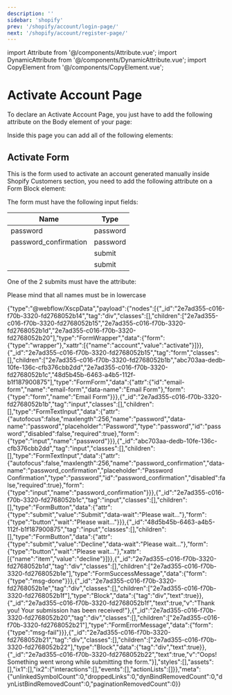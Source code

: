 ```yaml
---
description: ''
sidebar: 'shopify'
prev: '/shopify/account/login-page/'
next: '/shopify/account/register-page/'
---
```


import Attribute from '@/components/Attribute.vue';
import DynamicAttribute from '@/components/DynamicAttribute.vue';
import CopyElement from '@/components/CopyElement.vue';

# Activate Account Page

To declare an Activate Account Page, you just have to add the following attribute on the Body element of your page:

<Attribute name="page" value="activate" />

Inside this page you can add all of the following elements:


## Activate Form

This is the form used to activate an account generated manually inside Shopify Customers section, you need to add the following attribute on a Form Block element:

<Attribute name="account" value="activate" />

The form must have the following input fields:

| Name | Type |
|--|--|
| password | password |
| password_confirmation | password |
| | submit |
| | submit |

One of the 2 submits must have the attribute:

<Attribute name="item" value="decline" />

Please mind that all names must be in lowercase

<CopyElement title="Activate Account form">{"type":"@webflow/XscpData","payload":{"nodes":[{"_id":"2e7ad355-c016-f70b-3320-fd2768052b14","tag":"div","classes":[],"children":["2e7ad355-c016-f70b-3320-fd2768052b15","2e7ad355-c016-f70b-3320-fd2768052b1d","2e7ad355-c016-f70b-3320-fd2768052b20"],"type":"FormWrapper","data":{"form":{"type":"wrapper"},"xattr":[{"name":"account","value":"activate"}]}},{"_id":"2e7ad355-c016-f70b-3320-fd2768052b15","tag":"form","classes":[],"children":["2e7ad355-c016-f70b-3320-fd2768052b1b","abc703aa-dedb-10fe-136c-cfb376cbb2dd","2e7ad355-c016-f70b-3320-fd2768052b1c","48d5b45b-6463-a4b5-112f-b1f187900875"],"type":"FormForm","data":{"attr":{"id":"email-form","name":"email-form","data-name":"Email Form"},"form":{"type":"form","name":"Email Form"}}},{"_id":"2e7ad355-c016-f70b-3320-fd2768052b1b","tag":"input","classes":[],"children":[],"type":"FormTextInput","data":{"attr":{"autofocus":false,"maxlength":256,"name":"password","data-name":"password","placeholder":"Password","type":"password","id":"password","disabled":false,"required":true},"form":{"type":"input","name":"password"}}},{"_id":"abc703aa-dedb-10fe-136c-cfb376cbb2dd","tag":"input","classes":[],"children":[],"type":"FormTextInput","data":{"attr":{"autofocus":false,"maxlength":256,"name":"password_confirmation","data-name":"password_confirmation","placeholder":"Password Confirmation","type":"password","id":"password_confirmation","disabled":false,"required":true},"form":{"type":"input","name":"password_confirmation"}}},{"_id":"2e7ad355-c016-f70b-3320-fd2768052b1c","tag":"input","classes":[],"children":[],"type":"FormButton","data":{"attr":{"type":"submit","value":"Submit","data-wait":"Please wait..."},"form":{"type":"button","wait":"Please wait..."}}},{"_id":"48d5b45b-6463-a4b5-112f-b1f187900875","tag":"input","classes":[],"children":[],"type":"FormButton","data":{"attr":{"type":"submit","value":"Decline","data-wait":"Please wait..."},"form":{"type":"button","wait":"Please wait..."},"xattr":[{"name":"item","value":"decline"}]}},{"_id":"2e7ad355-c016-f70b-3320-fd2768052b1d","tag":"div","classes":[],"children":["2e7ad355-c016-f70b-3320-fd2768052b1e"],"type":"FormSuccessMessage","data":{"form":{"type":"msg-done"}}},{"_id":"2e7ad355-c016-f70b-3320-fd2768052b1e","tag":"div","classes":[],"children":["2e7ad355-c016-f70b-3320-fd2768052b1f"],"type":"Block","data":{"tag":"div","text":true}},{"_id":"2e7ad355-c016-f70b-3320-fd2768052b1f","text":true,"v":"Thank you! Your submission has been received!"},{"_id":"2e7ad355-c016-f70b-3320-fd2768052b20","tag":"div","classes":[],"children":["2e7ad355-c016-f70b-3320-fd2768052b21"],"type":"FormErrorMessage","data":{"form":{"type":"msg-fail"}}},{"_id":"2e7ad355-c016-f70b-3320-fd2768052b21","tag":"div","classes":[],"children":["2e7ad355-c016-f70b-3320-fd2768052b22"],"type":"Block","data":{"tag":"div","text":true}},{"_id":"2e7ad355-c016-f70b-3320-fd2768052b22","text":true,"v":"Oops! Something went wrong while submitting the form."}],"styles":[],"assets":[],"ix1":[],"ix2":{"interactions":[],"events":[],"actionLists":[]}},"meta":{"unlinkedSymbolCount":0,"droppedLinks":0,"dynBindRemovedCount":0,"dynListBindRemovedCount":0,"paginationRemovedCount":0}}</CopyElement>